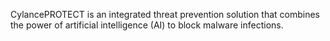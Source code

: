 CylancePROTECT is an integrated threat prevention solution that combines the
power of artificial intelligence (AI) to block malware infections.

